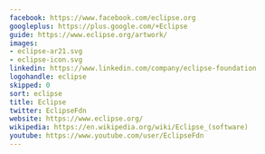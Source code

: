 ```yaml
---
facebook: https://www.facebook.com/eclipse.org
googleplus: https://plus.google.com/+Eclipse
guide: https://www.eclipse.org/artwork/
images:
- eclipse-ar21.svg
- eclipse-icon.svg
linkedin: https://www.linkedin.com/company/eclipse-foundation
logohandle: eclipse
skipped: 0
sort: eclipse
title: Eclipse
twitter: EclipseFdn
website: https://www.eclipse.org/
wikipedia: https://en.wikipedia.org/wiki/Eclipse_(software)
youtube: https://www.youtube.com/user/EclipseFdn
---
```


